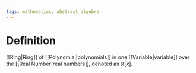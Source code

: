 ```yaml
---
tags: mathematics, abstract_algebra
---
```


# Definition

[[Ring|Ring]] of [[Polynomial|polynomials]] in one [[Variable|variable]] over the [[Real Number|real numbers]], denoted as $\mathbb{R}[x]$.